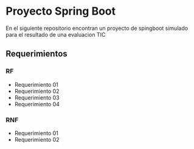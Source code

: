 # Proyecto Spring Boot
En el siguiente repositorio encontran un proyecto de spingboot simulado para el resultado de una evaluacion TIC

## Requerimientos
### RF
- Requerimiento 01
- Requerimiento 02
- Requerimiento 03
- Requerimiento 04

### RNF
- Requerimiento 01
- Requerimiento 02

